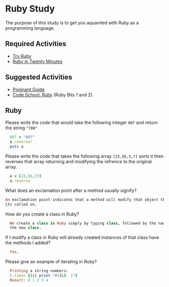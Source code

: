 # Ruby Study

The purpose of this study is to get you aquanited with Ruby as a programming
language.

## Required Activities

-   [Try Ruby](http://tryruby.org/)
-   [Ruby in Twenty Minutes](https://www.ruby-lang.org/en/documentation/quickstart/)

## Suggested Activities

-   [Poignant Guide](http://poignant.guide/)
-   [Code School: Ruby](https://www.codeschool.com/learn/ruby) (Ruby Bits 1 and 2).

## Ruby

Please write the code that would take the following integer `007` and return the
string `"700"`

```ruby
  007 = "007"
  a.reverse!
  puts a
```

Please write the code that takes the following array `[23,56,3,7]` sorts it
then reverses that array returning and modifying the refrence to the original
array.

```ruby
  a = [23,56,37]
  a.reverse
```

What does an exclamation point after a method usually signify?

```ruby
An exclamation point indicates that a method will modify that object that
its called on.
```

How do you create a class in Ruby?

```ruby
  We create a class in Ruby simply by typing class, followed by the name of
  the new class.
```

If I modify a class in Ruby will already created instances of that class have
the methods I added?

```ruby
  Yes.
```

Please give an example of iterating in Ruby?

```ruby
  Printing a string numbers:
  5.times {|i| print "#{{i}  }"}
  Result: 0 1 2 3 4
```
